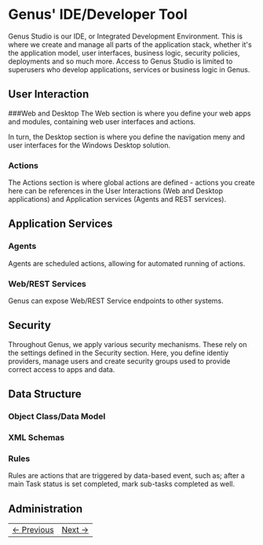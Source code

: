 # Genus' IDE/Developer Tool


Genus Studio is our IDE, or Integrated Development Environment. This is where we create and manage all parts of the application stack, whether it's the application model, user interfaces, business logic, security policies, deployments and so much more. Access to Genus Studio is limited to superusers who develop applications, services or business logic in Genus.


## User Interaction



###Web and Desktop
The Web section is where you define your web apps and modules, containing web user interfaces and actions.

In turn, the Desktop section is where you define the navigation meny and user interfaces for the Windows Desktop solution.


### Actions
The Actions section is where global actions are defined - actions you create here can be references in the User Interactions (Web and Desktop applications) and Application services (Agents and REST services).


## Application Services

### Agents
Agents are scheduled actions, allowing for automated running of actions.

### Web/REST Services
Genus can expose Web/REST Service endpoints to other systems.

## Security
Throughout Genus, we apply various security mechanisms. These rely on the settings defined in the Security section. Here, you define identiy providers, manage users and create security groups used to provide correct access to apps and data.


## Data Structure
### Object Class/Data Model


### XML Schemas

### Rules
Rules are actions that are triggered by data-based event, such as; after a main Task status is set completed, mark sub-tasks completed as well.


## Administration







<table>
   <tr><td><a href="e1.1-genus-clients.md"><- Previous</a></td><td align="right"><a href="data-model.md">Next -></a></td></tr>
</table>
